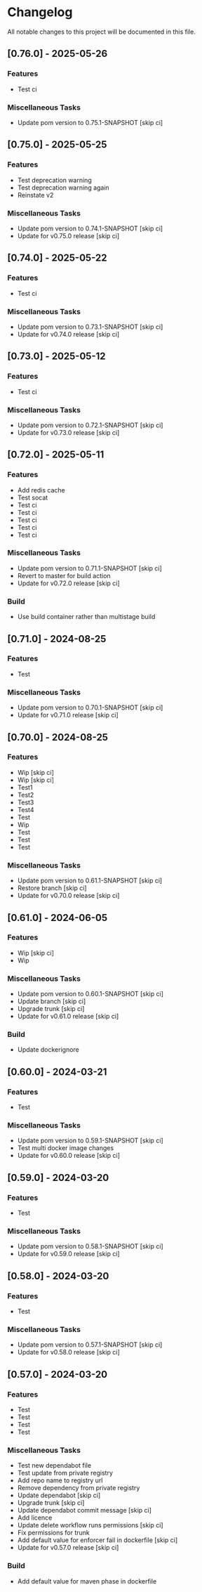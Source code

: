 <!-- markdownlint-disable MD024 -->

# Changelog

All notable changes to this project will be documented in this file.

## [0.76.0] - 2025-05-26

### Features

- Test ci

### Miscellaneous Tasks

- Update pom version to 0.75.1-SNAPSHOT [skip ci]

## [0.75.0] - 2025-05-25

### Features

- Test deprecation warning
- Test deprecation warning again
- Reinstate v2

### Miscellaneous Tasks

- Update pom version to 0.74.1-SNAPSHOT [skip ci]
- Update for v0.75.0 release [skip ci]

## [0.74.0] - 2025-05-22

### Features

- Test ci

### Miscellaneous Tasks

- Update pom version to 0.73.1-SNAPSHOT [skip ci]
- Update for v0.74.0 release [skip ci]

## [0.73.0] - 2025-05-12

### Features

- Test ci

### Miscellaneous Tasks

- Update pom version to 0.72.1-SNAPSHOT [skip ci]
- Update for v0.73.0 release [skip ci]

## [0.72.0] - 2025-05-11

### Features

- Add redis cache
- Test socat
- Test ci
- Test ci
- Test ci
- Test ci
- Test ci

### Miscellaneous Tasks

- Update pom version to 0.71.1-SNAPSHOT [skip ci]
- Revert to master for build action
- Update for v0.72.0 release [skip ci]

### Build

- Use build container rather than multistage build

## [0.71.0] - 2024-08-25

### Features

- Test

### Miscellaneous Tasks

- Update pom version to 0.70.1-SNAPSHOT [skip ci]
- Update for v0.71.0 release [skip ci]

## [0.70.0] - 2024-08-25

### Features

- Wip [skip ci]
- Wip [skip ci]
- Test1
- Test2
- Test3
- Test4
- Test
- Wip
- Test
- Test
- Test

### Miscellaneous Tasks

- Update pom version to 0.61.1-SNAPSHOT [skip ci]
- Restore branch [skip ci]
- Update for v0.70.0 release [skip ci]

## [0.61.0] - 2024-06-05

### Features

- Wip [skip ci]
- Wip

### Miscellaneous Tasks

- Update pom version to 0.60.1-SNAPSHOT [skip ci]
- Update branch [skip ci]
- Upgrade trunk [skip ci]
- Update for v0.61.0 release [skip ci]

### Build

- Update dockerignore

## [0.60.0] - 2024-03-21

### Features

- Test

### Miscellaneous Tasks

- Update pom version to 0.59.1-SNAPSHOT [skip ci]
- Test multi docker image changes
- Update for v0.60.0 release [skip ci]

## [0.59.0] - 2024-03-20

### Features

- Test

### Miscellaneous Tasks

- Update pom version to 0.58.1-SNAPSHOT [skip ci]
- Update for v0.59.0 release [skip ci]

## [0.58.0] - 2024-03-20

### Features

- Test

### Miscellaneous Tasks

- Update pom version to 0.57.1-SNAPSHOT [skip ci]
- Update for v0.58.0 release [skip ci]

## [0.57.0] - 2024-03-20

### Features

- Test
- Test
- Test
- Test

### Miscellaneous Tasks

- Test new dependabot file
- Test update from private registry
- Add repo name to registry url
- Remove dependency from private registry
- Update dependabot [skip ci]
- Upgrade trunk [skip ci]
- Update dependabot commit message [skip ci]
- Add licence
- Update delete workflow runs permissions [skip ci]
- Fix permissions for trunk
- Add default value for enforcer fail in dockerfile [skip ci]
- Update for v0.57.0 release [skip ci]

### Build

- Add default value for maven phase in dockerfile

<!-- generated by git-cliff -->
